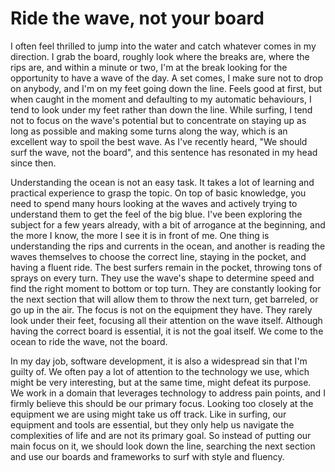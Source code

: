 # Ride the wave, not your board

I often feel thrilled to jump into the water and catch whatever comes in my direction. I grab the board, roughly look where the breaks are, where the rips are, and within a minute or two, I'm at the break looking for the opportunity to have a wave of the day. A set comes, I make sure not to drop on anybody, and I'm on my feet going down the line. Feels good at first, but when caught in the moment and defaulting to my automatic behaviours, I tend to look under my feet rather than down the line. While surfing, I tend not to focus on the wave's potential but to concentrate on staying up as long as possible and making some turns along the way, which is an excellent way to spoil the best wave. As I've recently heard, "We should surf the wave, not the board", and this sentence has resonated in my head since then.

Understanding the ocean is not an easy task. It takes a lot of learning and practical experience to grasp the topic. On top of basic knowledge, you need to spend many hours looking at the waves and actively trying to understand them to get the feel of the big blue. I've been exploring the subject for a few years already, with a bit of arrogance at the beginning, and the more I know, the more I see it is in front of me. One thing is understanding the rips and currents in the ocean, and another is reading the waves themselves to choose the correct line, staying in the pocket, and having a fluent ride. The best surfers remain in the pocket, throwing tons of sprays on every turn. They use the wave's shape to determine speed and find the right moment to bottom or top turn. They are constantly looking for the next section that will allow them to throw the next turn, get barreled, or go up in the air. The focus is not on the equipment they have. They rarely look under their feet, focusing all their attention on the wave itself. Although having the correct board is essential, it is not the goal itself. We come to the ocean to ride the wave, not the board.

In my day job, software development, it is also a widespread sin that I'm guilty of. We often pay a lot of attention to the technology we use, which might be very interesting, but at the same time, might defeat its purpose. We work in a domain that leverages technology to address pain points, and I firmly believe this should be our primary focus. Looking too closely at the equipment we are using might take us off track. Like in surfing, our equipment and tools are essential, but they only help us navigate the complexities of life and are not its primary goal. So instead of putting our main focus on it, we should look down the line, searching the next section and use our boards and frameworks to surf with style and fluency.
